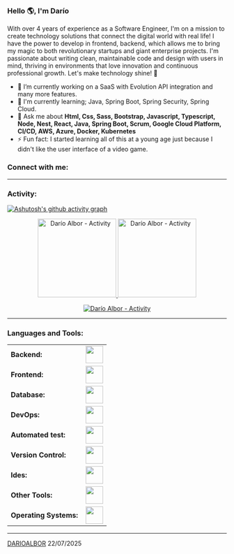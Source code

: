 <link rel="stylesheet" type='text/css' href="https://cdn.jsdelivr.net/gh/devicons/devicon@latest/devicon.min.css" />

### Hello 🌎, I'm Darío

With over 4 years of experience as a Software Engineer, I'm on a mission to create technology solutions that connect the digital world with real life! I have the power to develop in frontend, backend, which allows me to bring my magic to both revolutionary startups and giant enterprise projects. I'm passionate about writing clean, maintainable code and design with users in mind, thriving in environments that love innovation and continuous professional growth. Let's make technology shine! 🚀


  - 🔭 I’m currently working on a SaaS with Evolution API integration and many more features.
  - 🌱 I'm currently learning; Java, Spring Boot, Spring Security, Spring Cloud.
  - 💬 Ask me about **Html, Css, Sass, Bootstrap, Javascript, Typescript, Node, Nest, React, Java, Spring Boot, Scrum, Google Cloud Platform, CI/CD, AWS, Azure, Docker, Kubernetes**
  - ⚡ Fun fact: I started learning all of this at a young age just because I didn't like the user interface of a video game.

<h3 align="left">Connect with me:</h3>
<p align="left">
<a href="https://www.linkedin.com/in/albordario/" target="blank"><i align="center" class="devicon-linkedin-plain colored" alt="Dario Albor - LinkedIn" height="40" width="60" ></i>
</a>
<a href="https://darioalbor.dev.ar/" target="blank"><i align="center" class="devicon-react-original" alt="Dario Albor - Website" height="40" width="60" ></i>
</a>
</p>

------
<h3 align="left">Activity:</h3>

[![Ashutosh's github activity graph](https://github-readme-activity-graph.vercel.app/graph?username=darioalbor&bg_color=262626&color=ffffff&line=193f7b&point=8894d3&area=true&hide_border=true)](https://github.com/ashutosh00710/github-readme-activity-graph)

<div align="center">
  <a href="https://github.com/darioalbor">
    <img height="180em" src="https://github-readme-stats.vercel.app/api/top-langs?username=darioalbor&show_icons=true&locale=en&layout=compact&theme=tokyonight" alt="Darío Albor - Activity"/>
    <img height="180em" src="https://github-readme-stats.vercel.app/api?username=darioalbor&show_icons=true&locale=en&layout=compact&theme=tokyonight" alt="Darío Albor - Activity"/>
  </a>
</div>
<p align="center">
  <a href="https://github.com/darioalbor">
    <img src="https://github-readme-streak-stats.herokuapp.com/?user=darioalbor&&theme=tokyonight" alt="Darío Albor - Activity" />
  </a>
</p>

------
<h3 align="left">Languages and Tools:</h3>
<table>
    <tr>
        <td style="font-weight: bold; padding-right: 10px; vertical-align: center; border: none;">Backend:</td>
        <td><img height="40" src="https://skillicons.dev/icons?i=ts,nestjs,nodejs,express,vite,java,spring,python,fastapi,flask"/></td>
    </tr>
    <tr>
        <td style="font-weight: bold; padding-right: 10px; vertical-align: center;">Frontend:</td>
        <td><img height="40" src="https://skillicons.dev/icons?i=vue,vuetify,react,mui,redux,chakraui,bootstrap,html,css,sass,js,ts,figma"/></td>
    </tr>
    <tr>
        <td style="font-weight: bold; padding-right: 10px; vertical-align: center; border: none;">Database:</td>
        <td><img height="40" src="https://skillicons.dev/icons?i=mysql,postgresql,mongodb,redis"/></td>
    </tr>
    <tr>
        <td style="font-weight: bold; padding-right: 10px; vertical-align: center; border: none;">DevOps:</td>
        <td><img height="40" src="https://skillicons.dev/icons?i=docker,kubernetes,gcp,terraform,jenkins,githubactions,gitlarun"/></td>
    </tr>
    <tr>
        <td style="font-weight: bold; padding-right: 10px; vertical-align: center; border: none;">Automated test:</td>
        <td><img height="40" src="https://skillicons.dev/icons?i=selenium,jest,pytest"/></td>
    </tr>
    <tr>
        <td style="font-weight: bold; padding-right: 10px; vertical-align: center; border: none;">Version Control:</td>
        <td><img height="40" src="https://skillicons.dev/icons?i=git,github,gitlab,bitbucket"/></td>
    </tr>
    <tr>
        <td style="font-weight: bold; padding-right: 10px; vertical-align: center; border: none;">Ides:</td>
        <td><img height="40" src="https://skillicons.dev/icons?i=vscode,eclipse,visualstudio,webstorm,sublime"/></td>
    </tr>
    <tr>
        <td style="font-weight: bold; padding-right: 10px; vertical-align: center; border: none;">Other Tools:</td>
        <td><img height="40" src="https://skillicons.dev/icons?i=rabbitmq,grafana,bash"/></td>
    </tr>
    <tr>
        <td style="font-weight: bold; padding-right: 10px; vertical-align: center; border: none;">Operating Systems:</td>
        <td><img height="40" src="https://skillicons.dev/icons?i=windows,ubuntu,debian,alpine"/></td>
    </tr>
</table>

------
[DARIOALBOR](https://github.com/darioalbor)
22/07/2025
